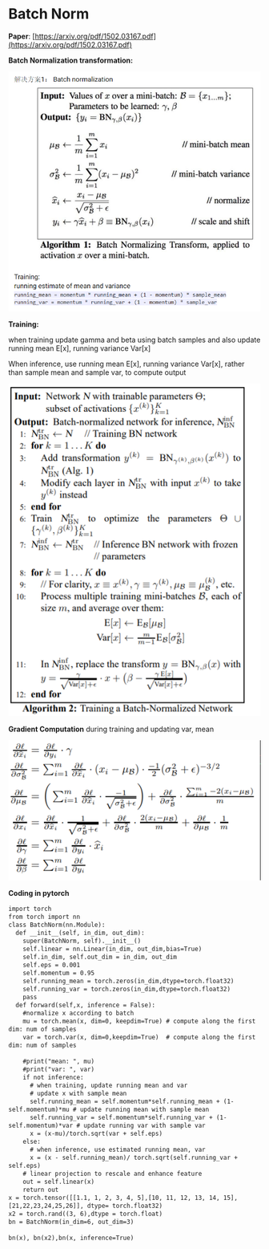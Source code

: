 # Batch Norm

**Paper**: [https://arxiv.org/pdf/1502.03167.pdf](https://arxiv.org/pdf/1502.03167.pdf)

**Batch Normalization transformation:**&#x20;

![](<../.gitbook/assets/image (4).png>)

**Training:**

when training update gamma and beta using batch samples and also update running mean E\[x], running variance Var\[x]

When inference, use running mean E\[x], running variance Var\[x], rather than sample mean and sample var, to compute output

![](<../.gitbook/assets/image (5).png>)

**Gradient Computation** during training and updating var, mean

![](<../.gitbook/assets/image (6).png>)



**Coding in pytorch**

```
import torch
from torch import nn
class BatchNorm(nn.Module):
  def __init__(self, in_dim, out_dim):
    super(BatchNorm, self).__init__()
    self.linear = nn.Linear(in_dim, out_dim,bias=True)
    self.in_dim, self.out_dim = in_dim, out_dim
    self.eps = 0.001
    self.momentum = 0.95
    self.running_mean = torch.zeros(in_dim,dtype=torch.float32)
    self.running_var = torch.zeros(in_dim,dtype=torch.float32)
    pass
  def forward(self,x, inference = False):
    #normalize x according to batch 
    mu = torch.mean(x, dim=0, keepdim=True) # compute along the first dim: num of samples
    var = torch.var(x, dim=0,keepdim=True)  # compute along the first dim: num of samples
    
    #print("mean: ", mu)
    #print("var: ", var)
    if not inference:
      # when training, update running mean and var
      # update x with sample mean
      self.running_mean = self.momentum*self.running_mean + (1-self.momentum)*mu # update running mean with sample mean
      self.running_var = self.momentum*self.running_var + (1-self.momentum)*var # update running var with sample var
      x = (x-mu)/torch.sqrt(var + self.eps)
    else:
      # when inference, use estimated running mean, var
      x = (x - self.running_mean)/ torch.sqrt(self.running_var + self.eps)
    # linear projection to rescale and enhance feature
    out = self.linear(x)
    return out
x = torch.tensor([[1.1, 1, 2, 3, 4, 5],[10, 11, 12, 13, 14, 15],[21,22,23,24,25,26]], dtype= torch.float32)
x2 = torch.rand((3, 6),dtype = torch.float)
bn = BatchNorm(in_dim=6, out_dim=3)

bn(x), bn(x2),bn(x, inference=True)


```
